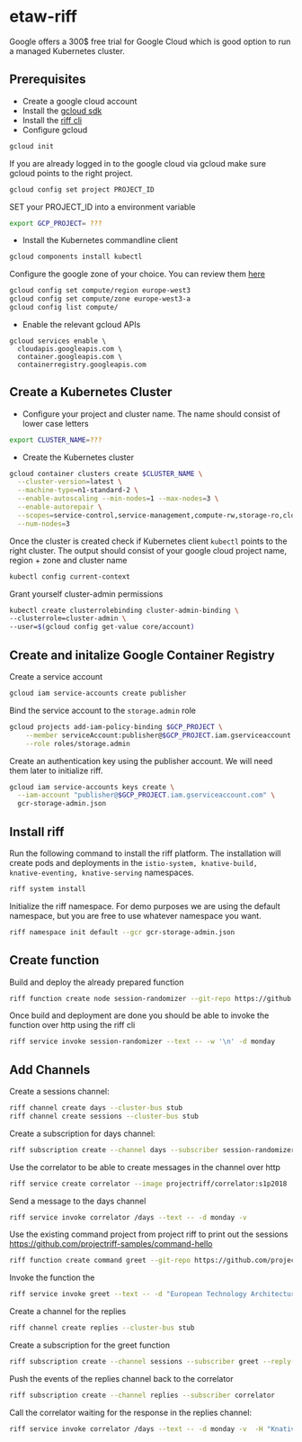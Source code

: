 # etaw-riff

Google offers a 300$ free trial for Google Cloud which is good option to run a managed Kubernetes cluster.

## Prerequisites

- Create a google cloud account
- Install the [gcloud sdk](https://cloud.google.com/sdk/install)
- Install the [riff cli](https://github.com/projectriff/riff/releases)
- Configure gcloud

```bash
gcloud init
```

If you are already logged in to the google cloud via gcloud make sure gcloud points to the right project.

```bash
gcloud config set project PROJECT_ID
```

SET your PROJECT_ID into a environment variable

```bash
export GCP_PROJECT= ???
```

- Install the Kubernetes commandline client

```bash
gcloud components install kubectl
```

Configure the google zone of your choice. You can review them [here](https://cloud.google.com/compute/docs/regions-zones/)

```bash
gcloud config set compute/region europe-west3
gcloud config set compute/zone europe-west3-a
gcloud config list compute/
```

- Enable the relevant gcloud APIs

```
gcloud services enable \
  cloudapis.googleapis.com \
  container.googleapis.com \
  containerregistry.googleapis.com
```

## Create a Kubernetes Cluster

- Configure your project and cluster name. The name should consist of lower case letters

```bash
export CLUSTER_NAME=???
```

- Create the Kubernetes cluster

```bash
gcloud container clusters create $CLUSTER_NAME \
  --cluster-version=latest \
  --machine-type=n1-standard-2 \
  --enable-autoscaling --min-nodes=1 --max-nodes=3 \
  --enable-autorepair \
  --scopes=service-control,service-management,compute-rw,storage-ro,cloud-platform,logging-write,monitoring-write,pubsub,datastore \
  --num-nodes=3
```

Once the cluster is created check if Kubernetes client `kubectl` points to the right cluster. The output should consist of your google cloud project name, region + zone and cluster name

```bash
kubectl config current-context
```

Grant yourself cluster-admin permissions

```bash
kubectl create clusterrolebinding cluster-admin-binding \
--clusterrole=cluster-admin \
--user=$(gcloud config get-value core/account)
```

## Create and initalize Google Container Registry

Create a service account

```bash
gcloud iam service-accounts create publisher
```

Bind the service account to the `storage.admin` role

```bash
gcloud projects add-iam-policy-binding $GCP_PROJECT \
    --member serviceAccount:publisher@$GCP_PROJECT.iam.gserviceaccount.com \
    --role roles/storage.admin
```

Create an authentication key using the publisher account. We will need them later to initialize riff.

```bash
gcloud iam service-accounts keys create \
  --iam-account "publisher@$GCP_PROJECT.iam.gserviceaccount.com" \
  gcr-storage-admin.json
```

## Install riff

Run the following command to install the riff platform.
The installation will create pods and deployments in the `istio-system, knative-build, knative-eventing, knative-serving` namespaces.

```bash
riff system install
```

Initialize the riff namespace. For demo purposes we are using the default namespace, but you are free to use whatever namespace you want.

```bash
riff namespace init default --gcr gcr-storage-admin.json
```

## Create function

Build and deploy the already prepared function

```bash
riff function create node session-randomizer --git-repo https://github.com/saschak094/riff-sessions.git --artifact sessions.js --image=gcr.io/$GCP_PROJECT/session-randomizer --wait --verbose
```

Once build and deployment are done you should be able to invoke the function over http using the riff cli

```bash
riff service invoke session-randomizer --text -- -w '\n' -d monday
```

## Add Channels

Create a sessions channel:

```bash
riff channel create days --cluster-bus stub
riff channel create sessions --cluster-bus stub
```

Create a subscription for days channel:

```bash
riff subscription create --channel days --subscriber session-randomizer --reply-to sessions
```

Use the correlator to be able to create messages in the channel over http

```bash
riff service create correlator --image projectriff/correlator:s1p2018
```

Send a message to the days channel

```bash
riff service invoke correlator /days --text -- -d monday -v
```

Use the existing command project from project riff to print out the sessions
https://github.com/projectriff-samples/command-hello

```bash
riff function create command greet --git-repo https://github.com/projectriff-samples/command-hello --image gcr.io/$GCP_PROJECT/greet --artifact greet.sh --verbose
```

Invoke the function the

```bash
riff service invoke greet --text -- -d "European Technology Architecture Workshop"
```

Create a channel for the replies

```bash
riff channel create replies --cluster-bus stub
```

Create a subscription for the greet function

```bash
riff subscription create --channel sessions --subscriber greet --reply-to replies
```

Push the events of the replies channel back to the correlator

```bash
riff subscription create --channel replies --subscriber correlator
```

Call the correlator waiting for the response in the replies channel:

```bash
riff service invoke correlator /days --text -- -d monday -v  -H "Knative-Blocking-Request:true"
```
